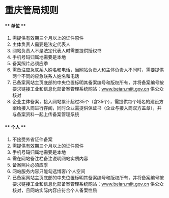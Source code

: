 

# 重庆管局规则

<!-- tabs:start -->

#### ** 单位 **

1. 需提供有效期三个月以上的证件原件                                                                                                              
2. 主体负责人需要是法定代表人                                                                                                                                               
3. 网站负责人不是法定代表人时需要提供授权书                                                                                                                 
4. 手机号码归属地需要是本地                                                                                                                                    
5. 备案照片必须应季                                                                                                                                                                                                                                                                                                                                          
6. 需备注应急联系人姓名和电话，当网站负责人和主体负责人不同时，需要提供两个不同的应急联系人姓名和电话                                          
7. 已备案网站主页底部的中央位置标明其备案编号和版权所有，并将备案编号按要求链接工业和信息化部备案管理系统网站：www.beian.miit.gov.cn 供公众核对                                                
8. 企业主体备案，接入网站累计超过35个（含35个），需提供每个域名的建设方案给接入商进行存阅，同时企业需提供保证书（企业与接入商双方盖章），并与备案资料一起上传备案管理系统

#### ** 个人 **

1. 不接受外省证件备案                                                                                                                 
2. 需提供有效期三个月以上的证件原件                                                                                                                        
3. 手机号码归属地需要是本地                                                                                                           
4. 需在网站备注栏备注说明网站实质内容                                                                                     
5. 备案照片必须应季                                                                                                                                                                             
6. 网站服务内容只能勾选博客/个人空间                                                                                   
7. 已备案网站主页底部的中央位置标明其备案编号和版权所有，并将备案编号按要求链接工业和信息化部备案管理系统网站：www.beian.miit.gov.cn 供公众核对，且网站实际内容应符合个人备案性质 

<!-- tabs:end -->
